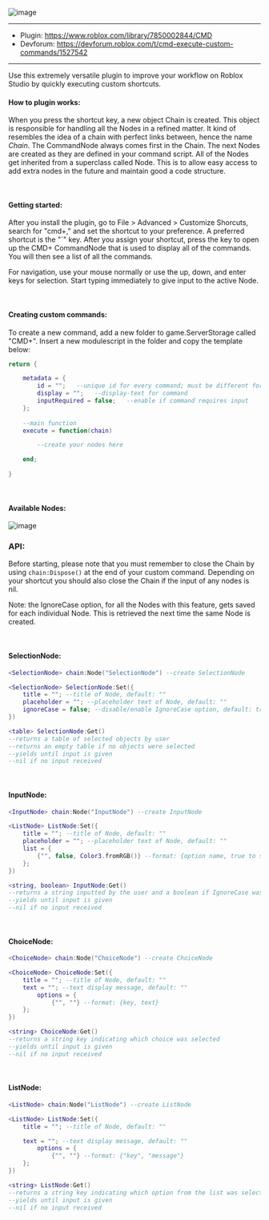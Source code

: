 ![image](https://user-images.githubusercontent.com/58129405/139062677-90f56ffd-8628-4c98-99d0-572e0dc97f89.png)

<hr>

- Plugin: https://www.roblox.com/library/7850002844/CMD
- Devforum: https://devforum.roblox.com/t/cmd-execute-custom-commands/1527542
<hr>

Use this extremely versatile plugin to improve your workflow on Roblox Studio by quickly executing custom shortcuts.

#### How to plugin works:
When you press the shortcut key, a new object Chain is created. This object is responsible for handling all the Nodes in a refined matter. It kind of resembles the idea of a chain with perfect links between, hence the name *Chain*. The CommandNode always comes first in the Chain. The next Nodes are created as they are defined in your command script. All of the Nodes get inherited from a superclass called Node. This is to allow easy access to add extra nodes in the future and maintain good a code structure.

<br>

#### Getting started:

After you install the plugin, go to File > Advanced > Customize Shorcuts, search for "cmd+," and set the shortcut to your preference. A preferred shortcut is the "\`" key. After you assign your shortcut, press the key to open up the CMD+ CommandNode that is used to display all of the commands. You will then see a list of all the commands.

For navigation, use your mouse normally or use the up, down, and enter keys for selection. Start typing immediately to give input to the active Node.

<br>

#### Creating custom commands:
To create a new command, add a new folder to game.ServerStorage called "CMD+". Insert a new modulescript in the folder and copy the template below:
```lua
return {

	metadata = {
		id = "";   --unique id for every command; must be different for each cmd
		display = "";   --display-text for command
		inputRequired = false;   --enable if command requires input
	};
	
	--main function
	execute = function(chain)

		--create your nodes here

	end;
	
}
```

<br>

#### Available Nodes:

![image](https://user-images.githubusercontent.com/58129405/139063916-e4244dd7-ed35-4cd4-902a-1db74e778496.png)

### API:

Before starting, please note that you must remember to close the Chain by using `chain:Dispose()` at the end of your custom command. Depending on your shortcut you should also close the Chain if the input of any nodes is nil.

Note: the IgnoreCase option, for all the Nodes with this feature, gets saved for each individual Node. This is retrieved the next time the same Node is created.

<br>

#### SelectionNode:
```lua
<SelectionNode> chain:Node("SelectionNode") --create SelectionNode

<SelectionNode> SelectionNode:Set({
	title = ""; --title of Node, default: ""
	placeholder = ""; --placeholder text of Node, default: ""
	ignoreCase = false; --disable/enable IgnoreCase option, default: true
})

<table> SelectionNode:Get()
--returns a table of selected objects by user
--returns an empty table if no objects were selected
--yields until input is given
--nil if no input received
```

<br>

#### InputNode:
```lua
<InputNode> chain:Node("InputNode") --create InputNode

<ListNode> ListNode:Set({
	title = ""; --title of Node, default: ""
	placeholder = ""; --placeholder text of Node, default: ""
	list = {
		{"", false, Color3.fromRGB()} --format: {option name, true to show icon, icon color}
	};
})

<string, boolean> InputNode:Get()
--returns a string inputted by the user and a boolean if IgnoreCase was selected
--yields until input is given
--nil if no input received
```

<br>

#### ChoiceNode:
```lua
<ChoiceNode> chain:Node("ChoiceNode") --create ChoiceNode

<ChoiceNode> ChoiceNode:Set({
	title = ""; --title of Node, default: ""
	text = ""; --text display message, default: ""
		options = {
			{"", ""} --format: {key, text}
	};
})

<string> ChoiceNode:Get()
--returns a string key indicating which choice was selected
--yields until input is given
--nil if no input received
```

<br>

#### ListNode:
```lua
<ListNode> chain:Node("ListNode") --create ListNode

<ListNode> ListNode:Set({
	title = ""; --title of Node, default: ""

	text = ""; --text display message, default: ""
		options = {
			{"", ""} --format: {"key", "message"}
	};
})

<string> ListNode:Get()
--returns a string key indicating which option from the list was selected
--yields until input is given
--nil if no input received
```
